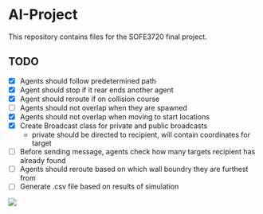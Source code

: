 # AI-Project
This repository contains files for the SOFE3720 final project.

## TODO
- [X] Agents should follow predetermined path
- [X] Agent should stop if it rear ends another agent
- [X] Agent should reroute if on collision course
- [ ] Agents should not overlap when they are spawned
- [X] Agents should not overlap when moving to start locations
- [X] Create Broadcast class for private and public broadcasts
  - private should be directed to recipient, will contain coordinates for target
- [ ] Before sending message, agents check how many targets recipient has already found
- [ ] Agents should reroute based on which wall boundry they are furthest from
- [ ] Generate .csv file based on results of simulation

![](https://i.imgur.com/xChvBe7.gif)
